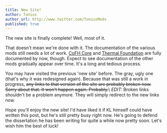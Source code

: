 ```yaml
---
title: New Site!
author: Tonius
author_url: http://www.twitter.com/ToniusMods
published: true
---
```


The new site is finally complete! Well, most of it.

That doesn't mean we're done with it. The documentation of the various mods
still needs a lot of work. [CoFH Core](/docs/1.12/cofh-core-4/) and [Thermal
Foundation](/docs/1.12/thermal-foundation-2/) are fully documented by now, though.
Expect to see documentation of the other mods gradually appear over time. It's a
long and tedious process.

You may have visited the previous 'new site' before. The gray, ugly one (that's
why it was redesigned again). Because that was still a work in progress, <s>any
links to that version of the site are probably broken now. Sorry about that. It
won't happen again. Probably.</s>\\
*EDIT:* Broken links shouldn't be a problem anymore. They will simply redirect
to the new links now.

Hope you'll enjoy the new site! I'd have liked it if KL himself could have
written this post, but he's still pretty busy right now. He's going to defend
the dissertation he has been writing for quite a while now pretty soon. Let's
wish him the best of luck!

